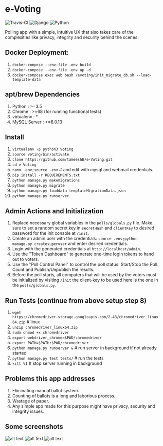 # e-Voting   
![Travis-CI](https://travis-ci.com/tameeshB/e-Voting.svg?token=yq4nW8BVWTzVvWaLxEXv&branch=master)
![Django](https://img.shields.io/badge/Django-2.1+-orange.svg)
![Python](https://img.shields.io/badge/Python-3.5%2B-blue.svg)

Polling app with a simple, intuitive UX that also takes care of the complexities like privacy, integrity and security behind the scenes.

## Docker Deployment:
1. `docker-compose --env-file .env build`
2. `docker-compose --env-file .env up -d`
3. `docker-compose exec web bash /evoting/init_migrate_db.sh --load-template-data`


## apt/brew Dependencies
1. Python : >=3.5
2. Chrome : >=68 (for running functional tests)
3. virtualenv : *
4. MySQL Server : >=8.0.13
  
## Install
1. `virtualenv -p python3 voting`
2. `source voting/bin/activate`
3. `clone https://github.com/tameeshB/e-Voting.git`
4. `cd e-Voting`
5. `nano .env;source .env` # and edit with mysql and webmail credentials.
5. `pip install -r REQUIREMENTS.txt`
6. `python manage.py makemigrations`
7. `python manage.py migrate`
8. `python manage.py loaddata templateMigrationData.json`
9. `python manage.py runserver`

## Admin Actions and Initialization
1. Replace necessary global variables in the `polls/globals.py` file. Make sure to set a random secret key in `secretHash` and `clientKey` to desired password for the init console at `/init`.
2. Create an admin user with the credentials: `source .env;python manage.py createsuperuser` and enter desired credentials.
3. Login with the generated credentials at `http://localhost/admin`.
4. Use the "Token Dashboard" to generate one-time login tokens to hand out to voters.
5. Use the "Poll Control Panel" to control the poll status: Start/Stop the Poll. Count and Publish/Unpublish the results.
6. Before the poll starts, all computers that will be used by the voters must be initialized by visiting `/init` the client-key to be used here is the one in the `polls/globals.py`.

## Run Tests (continue from above setup step 8)
1. `wget https://chromedriver.storage.googleapis.com/2.43/chromedriver_linux64.zip` # linux
2. `unzip chromedriver_linux64.zip`
3. `sudo chmod +x chromedriver`
7. `export webdriver_chrome=$PWD/chromedriver`
8. `export PATH=$PATH:$PWD/chromedriver`
9. `python manage.py runserver &` # run server in background if not already started
10. `python manage.py test tests/` # run the tests
11. `kill %1` # stop server running in background
    
## Problems this app addresses
1. Eliminating manual ballot system.
2. Counting of ballots is a long and laborious process.
3. Wastage of paper.
4. Any simple app made for this purpose might have privacy, security and integrity issues.

## Some screenshots

![alt text](https://github.com/tameeshB/e-Voting/raw/master/polls/static/polls/images/screen.14.png)
![alt text](https://github.com/tameeshB/e-Voting/raw/master/polls/static/polls/images/screen.20.png)
![alt text](https://github.com/tameeshB/e-Voting/raw/master/polls/static/polls/images/screen.27.png)
